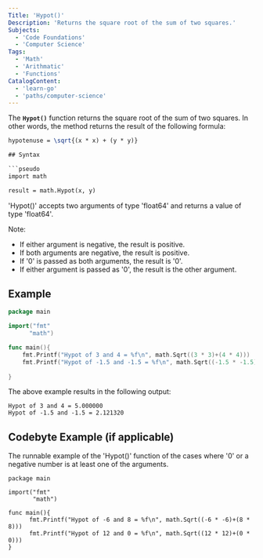 ```yaml
---
Title: 'Hypot()'
Description: 'Returns the square root of the sum of two squares.'
Subjects: 
  - 'Code Foundations'
  - 'Computer Science'
Tags: 
  - 'Math'
  - 'Arithmatic'
  - 'Functions'
CatalogContent: 
  - 'learn-go'
  - 'paths/computer-science'
---
```


The **`Hypot()`** function returns the square root of the sum of two squares. In other words, the method returns the result of the following formula:

```tex
hypotenuse = \sqrt{(x * x) + (y * y)}

## Syntax

```pseudo 
import math

result = math.Hypot(x, y)
```
'Hypot()' accepts two arguments of type 'float64' and returns a value of type 'float64'.

Note:
- If either argument is negative, the result is positive.
- If both arguments are negative, the result is positive.
- If '0' is passed as both arguments, the result is '0'.
- If either argument is passed as '0', the result is the other argument.


## Example

```go
package main

import("fmt"
      "math")

func main(){
    fmt.Printf("Hypot of 3 and 4 = %f\n", math.Sqrt((3 * 3)+(4 * 4)))
    fmt.Printf("Hypot of -1.5 and -1.5 = %f\n", math.Sqrt((-1.5 * -1.5)+(-1.5 * -1.5)))
    
}
```
The above example results in the following output:

```shell
Hypot of 3 and 4 = 5.000000
Hypot of -1.5 and -1.5 = 2.121320
```

## Codebyte Example (if applicable)

The runnable example of the 'Hypot()' function of the cases where '0' or a negative number is at least one of the arguments. 

```codebyte/golang
package main

import("fmt"
       "math")
       
func main(){
      fmt.Printf("Hypot of -6 and 8 = %f\n", math.Sqrt((-6 * -6)+(8 * 8)))
      fmt.Printf("Hypot of 12 and 0 = %f\n", math.Sqrt((12 * 12)+(0 * 0)))
}
```